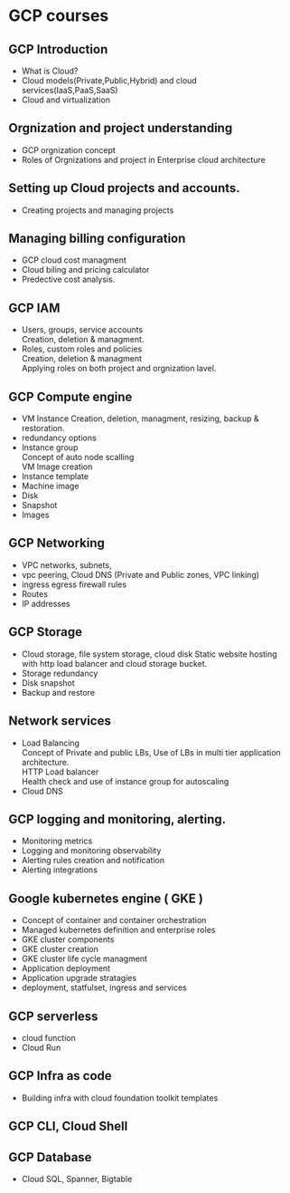 # GCP courses
## GCP Introduction
  - What is Cloud?
  - Cloud models(Private,Public,Hybrid) and cloud services(IaaS,PaaS,SaaS)
  - Cloud and virtualization
## Orgnization and project understanding
  - GCP orgnization concept
  - Roles of Orgnizations and project in Enterprise cloud architecture
## Setting up Cloud projects and accounts.
  - Creating projects and managing projects
## Managing billing configuration
  - GCP cloud cost managment
  - Cloud biling and pricing calculator
  - Predective cost analysis.
## GCP IAM 
 - Users, groups, service accounts    
    Creation, deletion & managment.
 - Roles, custom roles and policies    
    Creation, deletion & managment    
    Applying roles on both project and orgnization lavel.
## GCP Compute engine
   - VM Instance
   Creation, deletion, managment, resizing, backup & restoration.   
   - redundancy options
   - Instance group  
      Concept of auto node scalling  
      VM Image creation
   - Instance template
   - Machine image
   - Disk
   - Snapshot
   - Images
## GCP Networking
   - VPC networks, subnets, 
   - vpc peering, Cloud DNS (Private and Public zones, VPC linking)
   - ingress egress firewall rules
   - Routes
   - IP addresses
## GCP Storage
   - Cloud storage, file system storage, cloud disk
       Static website hosting with http load balancer and cloud storage bucket.   
   - Storage redundancy
   - Disk snapshot
   - Backup and restore
## Network services
   - Load Balancing   
           Concept of Private and public LBs, Use of LBs in multi tier application architecture.   
           HTTP Load balancer   
           Health check and use of instance group for autoscaling   
   - Cloud DNS
## GCP logging and monitoring, alerting.
   - Monitoring metrics
   - Logging and monitoring observability
   - Alerting rules creation and notification
   - Alerting integrations
## Google kubernetes engine ( GKE )
   - Concept of container and container orchestration
   - Managed kubernetes definition and enterprise roles
   - GKE cluster components
   - GKE cluster creation
   - GKE cluster life cycle managment
   - Application deployment
   - Application upgrade stratagies
   - deployment, statfulset, ingress and services
## GCP serverless
  - cloud function
  - Cloud Run
## GCP Infra as code
  - Building infra with cloud foundation toolkit templates
## GCP CLI, Cloud Shell
## GCP Database
  - Cloud SQL, Spanner, Bigtable
